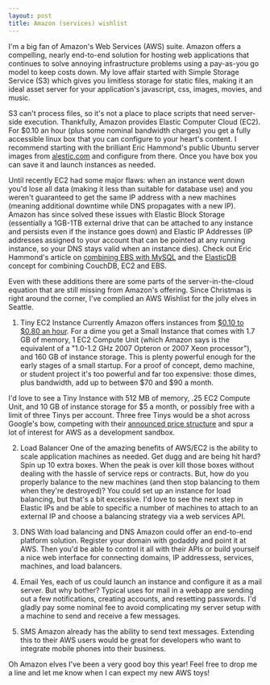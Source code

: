 ```yaml
--- 
layout: post
title: Amazon (services) wishlist
---
```

I'm a big fan of Amazon's Web Services (AWS) suite. Amazon offers a compelling, nearly end-to-end solution for hosting web applications that continues to solve annoying infrastructure problems using a pay-as-you go model to keep costs down.  My love affair started with Simple Storage Service (S3) which gives you limitless storage for static files, making it an ideal asset server for your application's javascript, css, images, movies, and music.

S3 can't process files, so it's not a place to place scripts that need server-side execution. Thankfully, Amazon provides Elastic Computer Cloud (EC2).  For $0.10 an hour (plus some nominal bandwidth charges) you get a fully accessible linux box that you can configure to your heart's content. I recommend starting with the brilliant Eric Hammond's public Ubuntu server images from <a href='http://alestic.com/'>alestic.com</a> and configure from there.  Once you have box you can save it and launch instances as needed.

Until recently EC2 had some major flaws: when an instance went down you'd lose all data (making it less than suitable for database use) and you weren't guaranteed to get the same IP address with a new machines (meaning additional downtime while DNS propagates with a new IP).  Amazon has since solved these issues with Elastic Block Storage (essentially a 1GB-1TB external drive that can be attached to any instance and persists even if the instance goes down) and Elastic IP Addresses (IP addresses assigned to your account that can be pointed at any running instance, so your DNS stays valid when an instance dies). Check out Eric Hammond's article on <a href='http://developer.amazonwebservices.com/connect/entry.jspa?categoryID=100&amp;externalID=1663'>combining EBS with MySQL</a> and the <a href='http://developer.amazonwebservices.com/connect/entry.jspa?externalID=1192'>ElasticDB</a> concept for combining CouchDB, EC2 and EBS.

Even with these additions there are some parts of the server-in-the-cloud equation that are still missing from Amazon's offering.  Since Christmas is right around the corner, I've complied an AWS Wishlist for the jolly elves in Seattle.

1. Tiny EC2 Instance
Currently Amazon offers instances from <a href='http://aws.amazon.com/ec2/#pricing'>$0.10 to $0.80 an hour</a>. For a dime you get a Small Instance that comes with 1.7 GB of memory, 1 EC2 Compute Unit (which Amazon says is the equivalent of a "1.0-1.2 GHz 2007 Opteron or 2007 Xeon processor"), and 160 GB of instance storage.  This is plenty powerful enough for the early stages of a small startup.  For a proof of concept, demo machine, or student project it's too powerful and far too expensive: those dimes, plus bandwidth, add up to between $70 and $90 a month.

I'd love to see a Tiny Instance with 512 MB of memory, .25 EC2 Compute Unit, and 10 GB of instance storage for $5 a month, or possibly free with a limit of three Tinys per account. Three free Tinys would be a shot across Google's bow, competing with their <a href='http://googleappengine.blogspot.com/2008/05/announcing-open-signups-expected.html'>announced price structure</a> and spur a lot of interest for AWS as a development sandbox.

2. Load Balancer
One of the amazing benefits of AWS/EC2 is the ability to scale application machines as needed. Get dugg and are being hit hard? Spin up 10 extra boxes.  When the peak is over kill those boxes without dealing with the hassle of service reps or contracts.  But, how do you properly balance to the new machines (and then stop balancing to them when they're destroyed)?  You could set up an instance for load balancing, but that's a bit excessive. I'd love to see the next step in Elastic IPs and be able to specific a number of machines to attach to an external IP and choose a balancing strategy via a web services API.

3. DNS
With load balancing and DNS Amazon could offer an end-to-end platform solution.  Register your domain with godaddy and point it at AWS.  Then you'd be able to control it all with their APIs or build yourself a nice web interface for connecting domains, IP addressess, services, machines, and load balancers.

4. Email
Yes, each of us could launch an instance and configure it as a mail server. But why bother?  Typical uses for mail in a webapp are sending out a few notifications, creating accounts, and resetting passwords.  I'd gladly pay some nominal fee to avoid complicating my server setup with a machine to send and receive a few messages.

5. SMS
Amazon already has the ability to send text messages. Extending this to their AWS users would be great for developers who want to integrate mobile phones into their business.

Oh Amazon elves I've been a very good boy this year! Feel free to drop me a line and let me know when I can expect my new AWS toys!
